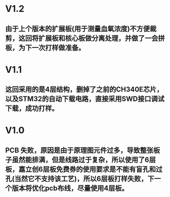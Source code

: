 # V1.2

## 由于上个版本的扩展板(用于测量血氧浓度)不方便裁剪，这回将扩展板和核心板做分离处理，并做了一会拼板，为下一次打样做准备。

# V1.1

## 这回采用的是4层结构，删掉了之前的CH340E芯片，以及STM32的自动下载电路，直接采用SWD接口调试下载，成功打样。

# V1.0 

## PCB 失败，原因是由于原理图元件过多，导致整张板子虽然能排满，但是线路过于复杂，所以使用了6层板，嘉立创6层板免费券的使用要求是不能有盲孔和过孔(当然它不支持该工艺)，所以6层板打样失败，下一个版本将优化pcb布线，尽量使用4层板。
